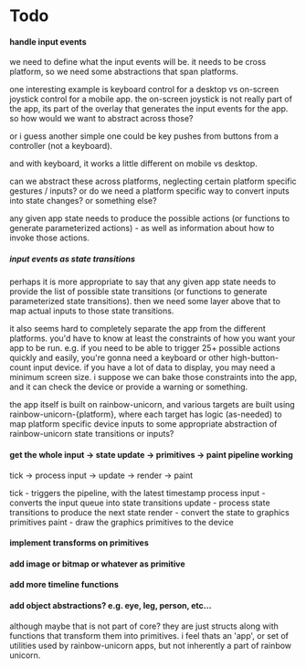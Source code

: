 # Todo

#### handle input events
we need to define what the input events will be.
it needs to be cross platform, so we need some abstractions that span platforms.

one interesting example is keyboard control for a desktop vs on-screen joystick control for a mobile app.  the on-screen joystick is not really part of the app, its part of the overlay that generates the input events for the app.  so how would we want to abstract across those?

or i guess another simple one could be key pushes from buttons from a controller (not a keyboard).  

and with keyboard, it works a little different on mobile vs desktop.

can we abstract these across platforms, neglecting certain platform specific gestures / inputs?
or do we need a platform specific way to convert inputs into state changes?
or something else?

any given app state needs to produce the possible actions (or functions to generate parameterized actions) - as well as information about how to invoke those actions.

##### input events as state transitions
perhaps it is more appropriate to say that any given app state needs to provide the list of possible state transitions (or functions to generate parameterized state transitions).  then we need some layer above that to map actual inputs to those state transitions.

it also seems hard to completely separate the app from the different platforms.  you'd have to know at least the constraints of how you want your app to be run.  e.g. if you need to be able to trigger 25+ possible actions quickly and easily, you're gonna need a keyboard or other high-button-count input device.  if you have a lot of data to display, you may need a minimum screen size.  i suppose we can bake those constraints into the app, and it can check the device or provide a warning or something.

the app itself is built on rainbow-unicorn, and various targets are built using rainbow-unicorn-{platform}, where each target has logic (as-needed) to map platform specific device inputs to some appropriate abstraction of rainbow-unicorn state transitions or inputs?

#### get the whole input -> state update -> primitives -> paint pipeline working
tick -> process input -> update -> render -> paint

tick - triggers the pipeline, with the latest timestamp
process input - converts the input queue into state transitions
update - process state transitions to produce the next state
render - convert the state to graphics primitives
paint - draw the graphics primitives to the device

#### implement transforms on primitives

#### add image or bitmap or whatever as primitive

#### add more timeline functions

#### add object abstractions?  e.g. eye, leg, person, etc...
although maybe that is not part of core?  they are just structs along with functions that transform them into primitives.  i feel thats an 'app', or set of utilities used by rainbow-unicorn apps, but not inherently a part of rainbow unicorn.